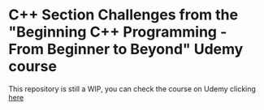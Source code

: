 # C++ Section Challenges from the "Beginning C++ Programming - From Beginner to Beyond" Udemy course

This repository is still a WIP, you can check the course on Udemy clicking [here](https://www.udemy.com/course/beginning-c-plus-plus-programming/)
